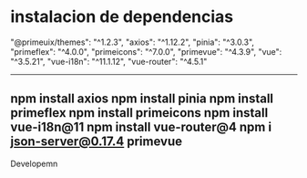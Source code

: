 # instalacion de dependencias 

"@primeuix/themes": "^1.2.3",
"axios": "^1.12.2",
"pinia": "^3.0.3",
"primeflex": "^4.0.0",
"primeicons": "^7.0.0",
"primevue": "^4.3.9",
"vue": "^3.5.21",
"vue-i18n": "^11.1.12",
"vue-router": "^4.5.1"

---
npm install axios
npm install pinia
npm install primeflex
npm install primeicons
npm install vue-i18n@11
npm install vue-router@4
npm i json-server@0.17.4
primevue 
---
Developemn















